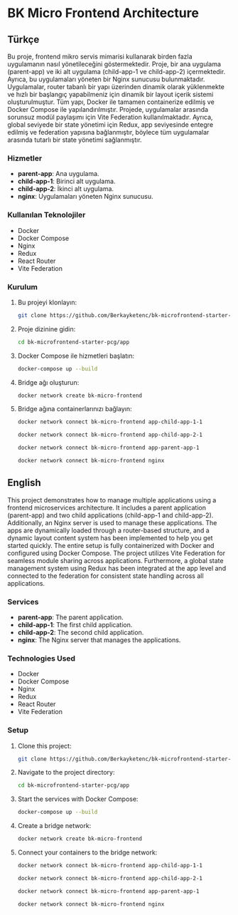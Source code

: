 # BK Micro Frontend Architecture

## Türkçe

Bu proje, frontend mikro servis mimarisi kullanarak birden fazla uygulamanın nasıl yönetileceğini göstermektedir. Proje, bir ana uygulama (parent-app) ve iki alt uygulama (child-app-1 ve child-app-2) içermektedir. Ayrıca, bu uygulamaları yöneten bir Nginx sunucusu bulunmaktadır. Uygulamalar, router tabanlı bir yapı üzerinden dinamik olarak yüklenmekte ve hızlı bir başlangıç yapabilmeniz için dinamik bir layout içerik sistemi oluşturulmuştur. Tüm yapı, Docker ile tamamen containerize edilmiş ve Docker Compose ile yapılandırılmıştır. Projede, uygulamalar arasında sorunsuz modül paylaşımı için Vite Federation kullanılmaktadır. Ayrıca, global seviyede bir state yönetimi için Redux, app seviyesinde entegre edilmiş ve federation yapısına bağlanmıştır, böylece tüm uygulamalar arasında tutarlı bir state yönetimi sağlanmıştır.

### Hizmetler

- **parent-app**: Ana uygulama.
- **child-app-1**: Birinci alt uygulama.
- **child-app-2**: İkinci alt uygulama.
- **nginx**: Uygulamaları yöneten Nginx sunucusu.

### Kullanılan Teknolojiler

- Docker
- Docker Compose
- Nginx
- Redux
- React Router
- Vite Federation

### Kurulum

1. Bu projeyi klonlayın:
    ```bash
    git clone https://github.com/Berkayketenc/bk-microfrontend-starter-pcg.git
    ```
2. Proje dizinine gidin:
    ```bash
    cd bk-microfrontend-starter-pcg/app
    ```
3. Docker Compose ile hizmetleri başlatın:
    ```bash
    docker-compose up --build
    ```
4. Bridge ağı oluşturun:

    ```bash
    docker network create bk-micro-frontend
    ```

5. Bridge ağına containerlarınızı bağlayın: 
    ```bash   
    docker network connect bk-micro-frontend app-child-app-1-1
    ```

    ```bash 
    docker network connect bk-micro-frontend app-child-app-2-1
    ```

    ```bash 
    docker network connect bk-micro-frontend app-parent-app-1
    ```

    ```bash 
    docker network connect bk-micro-frontend nginx
    ```
## English

This project demonstrates how to manage multiple applications using a frontend microservices architecture. It includes a parent application (parent-app) and two child applications (child-app-1 and child-app-2). Additionally, an Nginx server is used to manage these applications. The apps are dynamically loaded through a router-based structure, and a dynamic layout content system has been implemented to help you get started quickly. The entire setup is fully containerized with Docker and configured using Docker Compose. The project utilizes Vite Federation for seamless module sharing across applications. Furthermore, a global state management system using Redux has been integrated at the app level and connected to the federation for consistent state handling across all applications.

### Services

- **parent-app**: The parent application.
- **child-app-1**: The first child application.
- **child-app-2**: The second child application.
- **nginx**: The Nginx server that manages the applications.

### Technologies Used

- Docker
- Docker Compose
- Nginx
- Redux
- React Router
- Vite Federation

### Setup

1. Clone this project:
    ```bash
    git clone https://github.com/Berkayketenc/bk-microfrontend-starter-pcg.git
    ```
2. Navigate to the project directory:
    ```bash
    cd bk-microfrontend-starter-pcg/app
    ```
3. Start the services with Docker Compose:
    ```bash
    docker-compose up --build
    ```
4. Create a bridge network:
    ```bash
    docker network create bk-micro-frontend
    ```
5. Connect your containers to the bridge network:    
    ```bash   
    docker network connect bk-micro-frontend app-child-app-1-1
    ```

    ```bash 
    docker network connect bk-micro-frontend app-child-app-2-1
    ```

    ```bash 
    docker network connect bk-micro-frontend app-parent-app-1
    ```

    ```bash 
    docker network connect bk-micro-frontend nginx
    ```
